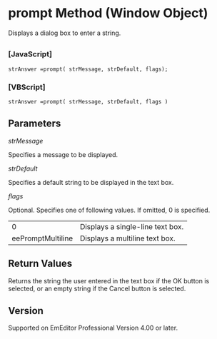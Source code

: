 # prompt Method (Window Object)

Displays a dialog box to enter a string.

## 

### \[JavaScript\]

```
strAnswer =prompt( strMessage, strDefault, flags);
```

### \[VBScript\]

```
strAnswer =prompt( strMessage, strDefault, flags )
```

## Parameters

_strMessage_

Specifies a message to be displayed.

_strDefault_

Specifies a default string to be displayed in the text box.

_flags_

Optional. Specifies one of following values. If omitted, 0 is specified.

|     |     |
| --- | --- |
| 0 | Displays a single-line text box. |
| eePromptMultiline | Displays a multiline text box. |

## Return Values

Returns the string the user entered in the text box if the OK button is
selected, or an empty string if the Cancel button is selected.

## Version

Supported on EmEditor Professional Version 4.00 or later.
